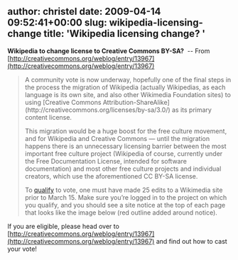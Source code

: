 author: christel
date: 2009-04-14 09:52:41+00:00
slug: wikipedia-licensing-change
title: 'Wikipedia licensing change? '
---



**Wikipedia to change license to Creative Commons BY-SA?**  -- From [http://creativecommons.org/weblog/entry/13967](http://creativecommons.org/weblog/entry/13967)



<blockquote>A community vote is now underway, hopefully one of the final steps in the process the migration of Wikipedia (actually Wikipedias, as each language is its own site, and also other Wikimedia Foundation sites) to using [Creative Commons Attribution-ShareAlike](http://creativecommons.org/licenses/by-sa/3.0/) as its primary content license.



This migration would be a huge boost for the free culture movement, and for Wikipedia and Creative Commons — until the migration happens there is an unnecessary licensing barrier between the most important free culture project (Wikipedia of course, currently under the Free Documentation License, intended for software documentation) and most other free culture projects and individual creators, which use the aforementioned CC BY-SA license.



To [qualify](http://meta.wikimedia.org/wiki/Licensing_update#Decision-making_process) to vote, one must have made 25 edits to a Wikimedia site prior to March 15. Make sure you’re logged in to the project on which you qualify, and you should see a site notice at the top of each page that looks like the image below (red outline added around notice).</blockquote>



If you are eligible, please head over to [http://creativecommons.org/weblog/entry/13967](http://creativecommons.org/weblog/entry/13967) and find out how to cast your vote!
